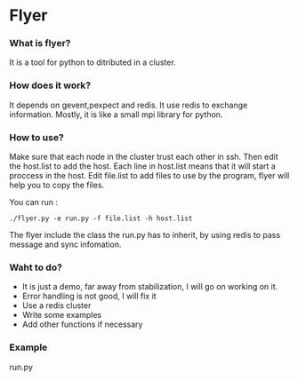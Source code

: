 # Flyer
### What is flyer?
It is a tool for python to ditributed in a cluster.

### How does it work?
It depends on gevent,pexpect and redis. It use redis to exchange information. Mostly, it is like a small mpi library for python.  

### How to use?

Make sure that each node in the cluster trust each other in ssh. Then edit the host.list to add the host. Each line in host.list means that it will start a proccess in the host. Edit file.list to add files to use by the program, flyer will help you to copy the files. 

You can run :

```
./flyer.py -e run.py -f file.list -h host.list
```
The flyer include the class the run.py has to inherit, by using redis to pass message and sync infomation.

### Waht to do?
* It is just a demo, far away from stabilization, I will go on working on it.
* Error handling is not good, I will fix it
* Use a redis cluster
* Write some examples
* Add other functions if necessary

### Example
run.py 
